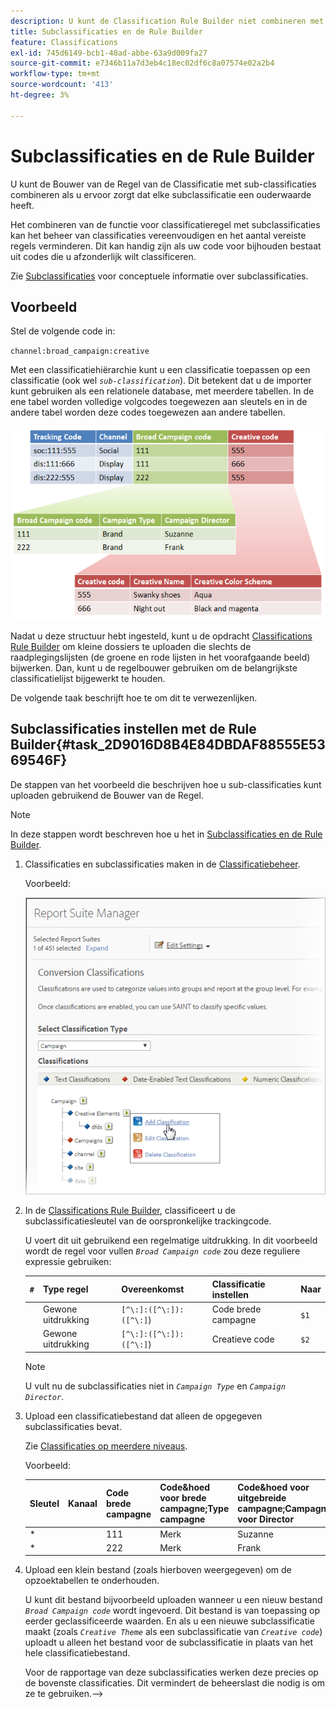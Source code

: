 ```yaml
---
description: U kunt de Classification Rule Builder niet combineren met subclassificaties.
title: Subclassificaties en de Rule Builder
feature: Classifications
exl-id: 745d6149-bcb1-48ad-abbe-63a9d009fa27
source-git-commit: e7346b11a7d3eb4c18ec02df6c8a07574e02a2b4
workflow-type: tm+mt
source-wordcount: '413'
ht-degree: 3%

---
```


# Subclassificaties en de Rule Builder

U kunt de Bouwer van de Regel van de Classificatie met sub-classificaties combineren als u ervoor zorgt dat elke subclassificatie een ouderwaarde heeft.

Het combineren van de functie voor classificatieregel met subclassificaties kan het beheer van classificaties vereenvoudigen en het aantal vereiste regels verminderen. Dit kan handig zijn als uw code voor bijhouden bestaat uit codes die u afzonderlijk wilt classificeren.

Zie [Subclassificaties](/help/components/classifications/c-sub-classifications.md) voor conceptuele informatie over subclassificaties.

## Voorbeeld

Stel de volgende code in:

`channel:broad_campaign:creative`

Met een classificatiehiërarchie kunt u een classificatie toepassen op een classificatie (ook wel *`sub-classification`*). Dit betekent dat u de importer kunt gebruiken als een relationele database, met meerdere tabellen. In de ene tabel worden volledige volgcodes toegewezen aan sleutels en in de andere tabel worden deze codes toegewezen aan andere tabellen.

![](assets/sub_class_table.png)

Nadat u deze structuur hebt ingesteld, kunt u de opdracht [Classifications Rule Builder](/help/components/classifications/crb/classification-rule-builder.md) om kleine dossiers te uploaden die slechts de raadplegingslijsten (de groene en rode lijsten in het voorafgaande beeld) bijwerken. Dan, kunt u de regelbouwer gebruiken om de belangrijkste classificatielijst bijgewerkt te houden.

De volgende taak beschrijft hoe te om dit te verwezenlijken.

## Subclassificaties instellen met de Rule Builder{#task_2D9016D8B4E84DBDAF88555E5369546F}

De stappen van het voorbeeld die beschrijven hoe u sub-classificaties kunt uploaden gebruikend de Bouwer van de Regel.

>[!NOTE]
>
>In deze stappen wordt beschreven hoe u het in [Subclassificaties en de Rule Builder](/help/components/classifications/crb/sub-classification-rule-builder.md).

1. Classificaties en subclassificaties maken in de [Classificatiebeheer](https://experienceleague.adobe.com/docs/analytics/components/classifications/c-classifications.html?lang=nl-NL).

   Voorbeeld:

   ![Stapinfo](/help/admin/admin/assets/sub_class_create.png)

1. In de [Classifications Rule Builder](/help/components/classifications/crb/classification-rule-builder.md), classificeert u de subclassificatiesleutel van de oorspronkelijke trackingcode.

   U voert dit uit gebruikend een regelmatige uitdrukking. In dit voorbeeld wordt de regel voor vullen *`Broad Campaign code`* zou deze reguliere expressie gebruiken:

   | `#` | Type regel | Overeenkomst | Classificatie instellen | Naar |
   |---|---|---|---|---|
   |  | Gewone uitdrukking | `[^\:]:([^\:]):([^\:]`) | Code brede campagne | `$1` |
   |  | Gewone uitdrukking | `[^\:]:([^\:]):([^\:]`) | Creatieve code | `$2` |

   >[!NOTE]
   >
   >U vult nu de subclassificaties niet in *`Campaign Type`* en *`Campaign Director`*.

1. Upload een classificatiebestand dat alleen de opgegeven subclassificaties bevat.

   Zie [Classificaties op meerdere niveaus](/help/components/classifications/c-sub-classifications.md).

   Voorbeeld:

   | Sleutel | Kanaal | Code brede campagne | Code&amp;hoed voor brede campagne;Type campagne | Code&amp;hoed voor uitgebreide campagne;Campagne voor Director | ... |
   |---|---|---|---|---|---|
   | &#42; |  | 111 | Merk | Suzanne |  |
   | &#42; |  | 222 | Merk | Frank |  |

1. Upload een klein bestand (zoals hierboven weergegeven) om de opzoektabellen te onderhouden.

   U kunt dit bestand bijvoorbeeld uploaden wanneer u een nieuw bestand *`Broad Campaign code`* wordt ingevoerd. Dit bestand is van toepassing op eerder geclassificeerde waarden. En als u een nieuwe subclassificatie maakt (zoals *`Creative Theme`* als een subclassificatie van *`Creative code`*) uploadt u alleen het bestand voor de subclassificatie in plaats van het hele classificatiebestand.

   Voor de rapportage van deze subclassificaties werken deze precies op de bovenste classificaties. Dit vermindert de beheerslast die nodig is om ze te gebruiken.-->
